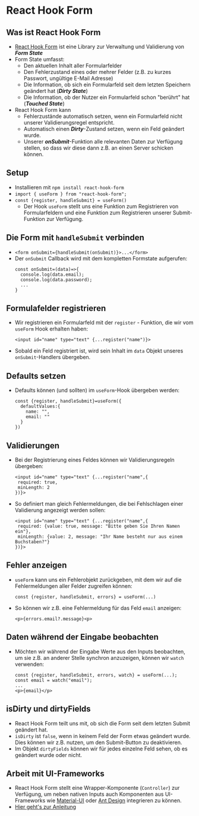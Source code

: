 # React Hook Form

## Was ist React Hook Form

- [React Hook Form](https://react-hook-form.com/) ist eine Library zur Verwaltung und Validierung von **_Form State_**
- Form State umfasst:
  - Den aktuellen Inhalt aller Formularfelder
  - Den Fehlerzustand eines oder mehrer Felder (z.B. zu kurzes Passwort, ungültige E-Mail Adresse)
  - Die Information, ob sich ein Formularfeld seit dem letzten Speichern geändert hat (**_Dirty State_**)
  - Die Information, ob der Nutzer ein Formularfeld schon "berührt" hat (**_Touched State_**)
- React Hook Form kann
  - Fehlerzustände automatisch setzen, wenn ein Formularfeld nicht unserer Validierungsregel entspricht.
  - Automatisch einen **_Dirty_**-Zustand setzen, wenn ein Feld geändert wurde.
  - Unserer **_onSubmit_**-Funktion alle relevanten Daten zur Verfügung stellen, so dass wir diese dann z.B. an einen Server schicken können.

## Setup

- Installieren mit `npm install react-hook-form`
- `import { useForm } from "react-hook-form";`
- `const {register, handleSubmit} = useForm()`
  - Der Hook `useForm` stellt uns eine Funktion zum Registrieren von Formularfeldern und eine Funktion zum Registrieren unserer Submit-Funktion zur Verfügung.

## Die Form mit `handleSubmit` verbinden

- `<form onSubmit={handleSubmit(onSubmit)}>...</form>`
- Der `onSubmit` Callback wird mit dem kompletten Formstate aufgerufen:
  ```
  const onSubmit=(data)=>{
    console.log(data.email);
    console.log(data.password);
    ...
  }
  ```

## Formulafelder registrieren

- Wir registrieren ein Formularfeld mit der `register` - Funktion, die wir vom `useForm` Hook erhalten haben:

  ```
  <input id="name" type="text" {...register("name")}>
  ```

- Sobald ein Feld registriert ist, wird sein Inhalt im `data` Objekt unseres `onSubmit`-Handlers übergeben.

## Defaults setzen

- Defaults können (und sollten) im `useForm`-Hook übergeben werden:
  ```
  const {register, handleSubmit}=useForm({
    defaultValues:{
      name: "",
      email: ""
    }
  })
  ```

## Validierungen

- Bei der Registrierung eines Feldes können wir Validierungsregeln übergeben:
  ```
  <input id="name" type="text" {...register("name",{
   required: true,
   minLength: 2
  })}>
  ```
- So definiert man gleich Fehlermeldungen, die bei Fehlschlagen einer Validierung angezeigt werden sollen:
  ```
  <input id="name" type="text" {...register("name",{
   required: {value: true, message: "Bitte geben Sie Ihren Namen ein"},
   minLength: {value: 2, message: "Ihr Name besteht nur aus einem Buchstaben?"}
  })}>
  ```

## Fehler anzeigen

- `useForm` kann uns ein Fehlerobjekt zurückgeben, mit dem wir auf die Fehlermeldungen aller Felder zugreifen können:
  ```
  const {register, handleSubmit, errors} = useForm(...)
  ```
- So können wir z.B. eine Fehlermeldung für das Feld `email` anzeigen:
  ```
  <p>{errors.email?.message}<p>
  ```

## Daten während der Eingabe beobachten

- Möchten wir während der Eingabe Werte aus den Inputs beobachten, um sie z.B. an anderer Stelle synchron anzuzeigen, können wir `watch` verwenden:

  ```
  const {register, handleSubmit, errors, watch} = useForm(...);
  const email = watch("email");
  ...
  <p>{email}</p>
  ```

## isDirty und dirtyFields

- React Hook Form teilt uns mit, ob sich die Form seit dem letzten Submit geändert hat.
- `isDirty` ist `false`, wenn in keinem Feld der Form etwas geändert wurde. Dies können wir z.B. nutzen, um den Submit-Button zu deaktivieren.
- Im Objekt `dirtyFields` können wir für jedes einzelne Feld sehen, ob es geändert wurde oder nicht.

## Arbeit mit UI-Frameworks

- React Hook Form stellt eine Wrapper-Komponente (`Controller`) zur Verfügung, um neben nativen Inputs auch Komponenten aus UI-Frameworks wie [Material-UI](https://mui.com/) oder [Ant Design](https://ant.design/) integrieren zu können.
- [Hier geht's zur Anleitung](https://react-hook-form.com/get-started#IntegratingControlledInputs)
